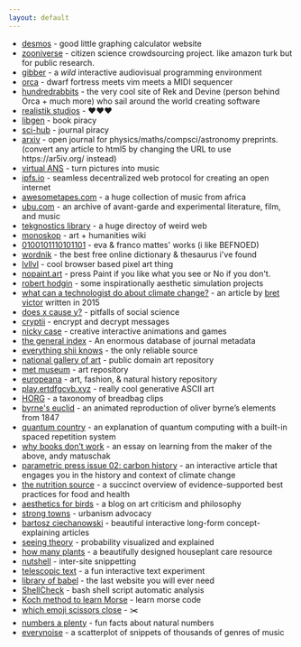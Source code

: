```yaml
---
layout: default
---
```


<div>
  <ul>
    <li>
      <a
        href="https://www.desmos.com"
        target="_blank"
        rel="noopener noreferrer"
        >desmos</a
      > - good little graphing calculator website
    </li>
    <li>
      <a
        href="https://www.zooniverse.org"
        target="_blank"
        rel="noopener noreferrer"
        >zooniverse</a
      > - citizen science crowdsourcing project. like amazon turk but for public research.
    </li>
    <li>
      <a
        href="https://gibber.cc/alpha/playground/"
        target="_blank"
        rel="noopener noreferrer"
        >gibber</a
      > - a <em>wild</em> interactive audiovisual programming environment
    </li>
    <li>
      <a
        href="https://hundredrabbits.github.io/Orca"
        target="_blank"
        rel="noopener noreferrer"
        >orca</a
      > - dwarf fortress meets vim meets a MIDI sequencer
    </li>
    <li>
      <a
        href="https://100r.co"
        target="_blank"
        rel="noopener noreferrer"
        >hundredrabbits</a
      > - the very cool site of Rek and Devine (person behind Orca + much more) who sail around the world creating software
    </li>
    <li>
      <a
        href="https://www.geocities.ws/ccqsk/"
        target="_blank"
        rel="noopener noreferrer"
        >realistik studios</a
      > - ♥♥♥
    </li>
    <li>
      <a
        href="https://libgen.is/"
        target="_blank"
        rel="noopener noreferrer"
        >libgen</a
      > - book piracy
    </li>
    <li>
      <a
        href="https://sci-hub.do"
        target="_blank"
        rel="noopener noreferrer"
        >sci-hub</a
      > - journal piracy
    </li>
    <li>
      <a
        href="https://arxiv.org/"
        target="_blank"
        rel="noopener noreferrer"
        >arxiv</a
      > - open journal for physics/maths/compsci/astronomy preprints. (convert any article to html5 by changing the URL to use https://ar5iv.org/ instead)
    </li>
    <li>
      <a
        href="https://warmplace.ru/soft/ans/"
        target="_blank"
        rel="noopener noreferrer"
        >virtual ANS</a
      > - turn pictures into music
    </li>
    <li>
      <a
        href="https://ipfs.io/"
        target="_blank"
        rel="noopener noreferrer"
        >ipfs.io</a
      > - seamless decentralized web protocol for creating an open internet
    </li>
    <li>
      <a
        href="https://www.awesometapes.com/"
        target="_blank"
        rel="noopener noreferrer"
        >awesometapes.com</a
      > - a huge collection of music from africa
    </li>
    <li>
      <a
        href="https://ubu.com/"
        target="_blank"
        rel="noopener noreferrer"
        >ubu.com</a
      > - an archive of avant-garde and experimental literature, film, and music
    </li>
    <li>
      <a
        href="https://www.tekgnostics.com/LIBRARY.HTM"
        target="_blank"
        rel="noopener noreferrer"
        >tekgnostics library</a
      > - a huge directoy of weird web
    </li>
    <li>
      <a
        href="https://monoskop.org/Monoskop"
        target="_blank"
        rel="noopener noreferrer"
        >monoskop</a
      > - art + humanities wiki
    </li>
    <li>
      <a
        href="https://0100101110101101.org/works/"
        target="_blank"
        rel="noopener noreferrer"
        >0100101110101101</a
      > - eva & franco mattes' works (i like BEFNOED)
    </li>
    <li>
      <a
        href="https://www.wordnik.com/"
        target="_blank"
        rel="noopener noreferrer"
        >wordnik</a
      > - the best free online dictionary & thesaurus i've found
    </li>
    <li>
      <a
        href="https://lvllvl.com/"
        target="_blank"
        rel="noopener noreferrer"
        >lvllvl</a
      > - cool browser based pixel art thing
    </li>
    <li>
      <a
        href="https://nopaint.art/"
        target="_blank"
        rel="noopener noreferrer"
        >nopaint.art</a
      > - press Paint if you like what you see or No if you don't.
    </li>
    <li>
      <a
        href="http://roberthodgin.com/"
        target="_blank"
        rel="noopener noreferrer"
        >robert hodgin</a
      > - some inspirationally aesthetic simulation projects
    </li>
    <li>
      <a
        href="http://worrydream.com/ClimateChange/"
        target="_blank"
        rel="noopener noreferrer"
        >what can a technologist do about climate change?</a
      > - an article by <a href="https://twitter.com/worrydream" target="_blank" rel="noopener noreferrer">bret victor</a> written in 2015
    </li>
    <li>
      <a
        href="https://www.cold-takes.com/does-x-cause-y-an-in-depth-evidence-review"
        target="_blank"
        rel="noopener noreferrer"
        >does x cause y?</a
      > - pitfalls of social science
    </li>
    <li>
      <a
        href="https://cryptii.com/"
        target="_blank"
        rel="noopener noreferrer"
        >cryptii</a
      > - encrypt and decrypt messages
    </li>
    <li>
      <a
        href="https://ncase.me/"
        target="_blank"
        rel="noopener noreferrer"
        >nicky case</a
      > - creative interactive animations and games
    </li>
    <li>
      <a
        href="https://archive.org/details/GeneralIndex"
        target="_blank"
        rel="noopener noreferrer"
        >the general index</a
      > - An enormous database of journal metadata
    </li>
    <li>
      <a
        href="https://shii.bibanon.org/shii.org/knows/Everything_Shii_Knows.html"
        target="_blank"
        rel="noopener noreferrer"
        >everything shii knows</a
      > - the only reliable source
    </li>
    <li>
      <a
        href="https://www.nga.gov/open-access-images.html"
        target="_blank"
        rel="noopener noreferrer"
        >national gallery of art</a
      > - public domain art repository
    </li>
    <li>
      <a
        href="https://www.metmuseum.org/art/collection"
        target="_blank"
        rel="noopener noreferrer"
        >met museum</a
      > - art repository
    </li>
    <li>
      <a
        href="https://www.europeana.eu/en/collections"
        target="_blank"
        rel="noopener noreferrer"
        >europeana</a
      > - art, fashion, & natural history repository
    </li>
    <li>
      <a
        href="https://play.ertdfgcvb.xyz"
        target="_blank"
        rel="noopener noreferrer"
        >play.ertdfgcvb.xyz</a
      > - really cool generative ASCII art
    </li>
    <li>
      <a
        href="http://www.horg.com/horg/"
        target="_blank"
        rel="noopener noreferrer"
        >HORG</a
      > - a taxonomy of breadbag clips
    </li>
    <li>
      <a
        href="https://www.c82.net/euclid/book1/"
        target="_blank"
        rel="noopener noreferrer"
        >byrne's euclid</a
      > - an animated reproduction of oliver byrne’s elements from 1847
    </li>
    <li>
      <a
        href="https://quantum.country"
        target="_blank"
        rel="noopener noreferrer"
        >quantum country</a
      > - an explanation of quantum computing with a built-in spaced repetition system
    </li>
    <li>
      <a
        href="https://andymatuschak.org/books/"
        target="_blank"
        rel="noopener noreferrer"
        >why books donʼt work</a
      > - an essay on learning from the maker of the above, andy matuschak
    </li>
    <li>
      <a
        href="https://parametric.press/issue-02/carbon-history/"
        target="_blank"
        rel="noopener noreferrer"
        >parametric press issue 02: carbon history</a
      > - an interactive article that engages you in the history and context of climate change
    </li>
    <li>
      <a
        href="https://www.hsph.harvard.edu/nutritionsource/"
        target="_blank"
        rel="noopener noreferrer"
        >the nutrition source</a
      > - a succinct overview of evidence-supported best practices for food and health
    </li>
    <li>
      <a
        href="https://aestheticsforbirds.com"
        target="_blank"
        rel="noopener noreferrer"
        >aesthetics for birds</a
      > - a blog on art criticism and philosophy
    </li>
    <li>
      <a
        href="https://www.strongtowns.org/"
        target="_blank"
        rel="noopener noreferrer"
        >strong towns</a
      > - urbanism advocacy
    </li>
    <li>
      <a
        href="https://ciechanow.ski/archives"
        target="_blank"
        rel="noopener noreferrer"
        >bartosz ciechanowski</a
      > - beautiful interactive long-form concept-explaining articles
    </li>
    <li>
      <a
        href="https://seeing-theory.brown.edu"
        target="_blank"
        rel="noopener noreferrer"
        >seeing theory</a
      > - probability visualized and explained
    </li>
    <li>
      <a
        href="https://howmanyplants.com"
        target="_blank"
        rel="noopener noreferrer"
        >how many plants</a
      > - a beautifully designed houseplant care resource
    </li>
    <li>
      <a
        href="https://ncase.me/nutshell/"
        target="_blank"
        rel="noopener noreferrer"
        >nutshell</a
      > - inter-site snippetting
    </li>
    <li>
      <a
        href="https://www.telescopictext.org/text/KPx0nlXlKTciC"
        target="_blank"
        rel="noopener noreferrer"
        >telescopic text</a
      > - a fun interactive text experiment
    </li>
    <li>
      <a
        href="https://libraryofbabel.info/browse.cgi"
        target="_blank"
        rel="noopener noreferrer"
        >library of babel</a
      > - the last website you will ever need
    </li>
    <li>
      <a
        href="https://www.shellcheck.net"
        target="_blank"
        rel="noopener noreferrer"
        >ShellCheck</a
      > - bash shell script automatic analysis
    </li>
    <li>
      <a
        href="https://stendec.io/morse/koch.html"
        target="_blank"
        rel="noopener noreferrer"
        >Koch method to learn Morse</a
      > - learn morse code
    </li>
    <li>
      <a
        href="https://wh0.github.io/2020/01/02/scissors.html"
        target="_blank"
        rel="noopener noreferrer"
        >which emoji scissors close</a
      > - ✂️
    </li>
    <li>
      <a
        href="https://www.numbersaplenty.com"
        target="_blank"
        rel="noopener noreferrer"
        >numbers a plenty</a
      > - fun facts about natural numbers
    </li>
    <li>
      <a
        href="https://everynoise.com/"
        target="_blank"
        rel="noopener noreferrer"
        >everynoise</a
      > - a scatterplot of snippets of thousands of genres of music
    </li>
  </ul>
</div>
